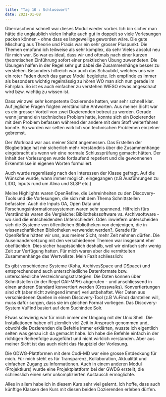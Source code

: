 ```yaml
---
title: "Tag 10 : Schlusswort"
date: 2021-01-08
---
```


Überraschend schnell war dieses Modul wieder vorbei. Ich bin sicher man hätte die unglaublich vielen Inhalte auch gut in doppelt so viele Vorlesungen packen können - ohne dass es langeweilige geworden wäre. Die gute Mischung aus Theorie und Praxis war ein sehr grosser Pluspunkt. Die Themen empfand ich teilweise als sehr komplex, da sehr Vieles absolut neu für mich war. So war es ideal, dass wir und oftmals nach einer kurzen theoretischen Einführung sofort einer praktischen Übung zuwendeten. Die Übungen halfen in der Regel sehr gut dabei die Zusammenhänge besser zu verstehen.
Besonders hilfreich war auch das Schaubild, welches uns wie ein roter Faden durch das ganze Modul begleitete. Ich empfinde es immer als besonders wichtig regelmässig zu hören WO man sich nun gerade im Fahrplan. So ist es auch einfacher zu verstehen WIESO etwas angeschaut wird bzw. wichtig zu wissen ist. 

Dass wir zwei sehr kompetente Dozierende hatten, war sehr schnell klar. Auf jegliche Fragen folgten verständliche Antworten. Aus meiner Sicht war es ein grosser Vorteil von zwei Dozierenden betreut zu werden. Gerade wenn jemand ein technisches Problem hatte, konnte sich ein Dozierender mit dem Problem befassen während der andere mit dem Stoff weiterfahren konnte. So wurden wir selten wirklich von technischen Problemen einzelner gebremst.

Der Workload war aus meiner Sicht angemessen. Das Erstellen der Blogbeiträge hat mir sicherlich mehr Verständnis über die Zusammenhänge eingebracht als wenn wir eine normale Schlussprüfung gemacht hätten. Der Inhalt der Vorlesungen wurde fortlaufend repetiert und die gewonnenen Erkenntnisse in eigenen Worten formuliert.

Auch wurde regemlässig nach den Interessen der Klasse gefragt. Auf die Wünsche wurde, wann immer möglich, eingegangen (z.B Ausführungen zu LIDO, Inputs rund um Alma und SLSP etc.)

Meine Highlights waren OpenRefine, die Lehreinheiten zu den Discovery-Tools und die Vorlesungen, die sich mit dem Thema Schnittstellen befassten. Auch die Inputs OA, Open Data und Forschungsinformationssystemen waren sehr spannend. Hilfreich fürs Verständnis waren die Vergleiche: Bibliothekssoftware vs. Archivsoftware - wo sind die entscheidenden Unterschiede?. Oder: inwiefern unterscheiden sich die Systeme von öffentlichen Bibliotheken von denjenigen, die in wissenschaftlichen Bibliotheken verwendet werden?.
Gerade für OpenRefine hätten wir uns, aus meiner Sicht, mehr Zeit nehmen dürfen. Die Auseinandersetzung mit den verschiedenen Themen war insgesamt eher obeflächlich. Dies sicher hauptsächlich deshalb, weil wir einfach sehr wenig Zeit zur Verfügung hatten.
Für mich waren aber die vermittelten Zusammenhänge das Wertvollste. Mein Fazit schliesslich:

Es gibt verschiedene Systeme (Koha, ArchivesSpace und DSpace) und entsprechendend auch unterschiedliche Datenformate bzw. unterschiedliche Verzeichnungsstrategien. Die Daten können über Schnittstellen (in der Regel OAI-MPH) abgerufen - und anschliessend in einen anderen Standard konvertiert werden (Crosswalks). Konvertiertungen sind oft (aber nicht zwingend immer) verlustbehaftet. Wer Daten aus verschiedenen Quellen in einem Discovery-Tool (z.B VuFind) darstellen will, muss dafür sorgen, dass sie im gleichen Format vorliegen. Das Discovery-System VuFind basiert auf dem Suchindex Solr.


Etwas schwierig war für mich immer der Umgang mit der Unix Shell. Die Installationen haben oft ziemlich viel Zeit in Anspruch genommen und, obwohl die Dozierenden die Befehle immer erklärten, wusste ich eigentlich selten was genau ich da gemacht habe. Ich habe die Befehle einfach in der richtigen Reihenfolge ausgeführt und nicht wirklich verstanden. Aber aus meiner Sicht ist das auch nicht das Hauptziel der Vorlesung. 

Die GDWG-Plattformen mit dem Codi-MD war eine grosse Entdeckung für mich. Für mich steht es für Transparenz, Kollaboration, Aktualität und einfachen Zugang zu Informationen. Auch in einem anderen Modul (Projektkurs) wurde eine Projektplattform bei der GWDG erstellt, die schliesslich einen sehr unkomplizierten Austausch ermöglichte. 

Alles in allem habe ich in diesem Kurs sehr viel gelernt. Ich hoffe, dass auch künftige Klassen den Kurs mit diesen beiden Dozierenden erleben dürfen.


